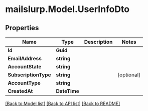 # mailslurp.Model.UserInfoDto

## Properties

Name | Type | Description | Notes
------------ | ------------- | ------------- | -------------
**Id** | **Guid** |  | 
**EmailAddress** | **string** |  | 
**AccountState** | **string** |  | 
**SubscriptionType** | **string** |  | [optional] 
**AccountType** | **string** |  | 
**CreatedAt** | **DateTime** |  | 

[[Back to Model list]](../README#documentation-for-models) [[Back to API list]](../README#documentation-for-api-endpoints) [[Back to README]](../README)

